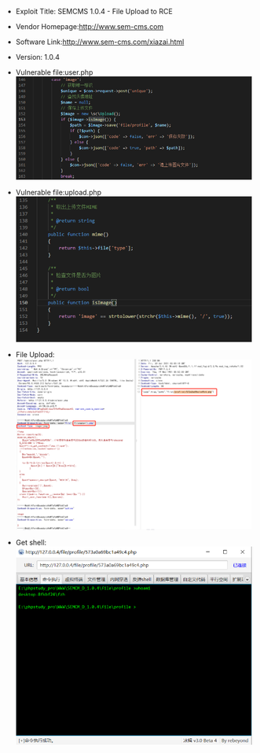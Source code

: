 * Exploit Title: SEMCMS 1.0.4 -  File Upload to RCE   

* Vendor Homepage:http://www.sem-cms.com

* Software Link:http://www.sem-cms.com/xiazai.html

* Version: 1.0.4 

* Vulnerable file:user.php 
![iamge](https://github.com/BigTiger2020/SEMCMS/blob/main/user.png)  
* Vulnerable file:upload.php  
![iamge](https://github.com/BigTiger2020/SEMCMS/blob/main/upload.png)  
* File Upload:  
![iamge](https://github.com/BigTiger2020/SEMCMS/blob/main/up.png)    
* Get shell:  
![iamge](https://github.com/BigTiger2020/SEMCMS/blob/main/shell.png) 
